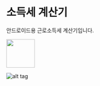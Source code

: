 # 소득세 계산기
안드로이드용 근로소득세 계산기입니다.

<a href="https://play.google.com/store/apps/details?id=com.smok95.income_tax_calc"><img src="https://play.google.com/intl/en_us/badges/images/generic/en_badge_web_generic.png" height="75"></a>

![alt tag](https://raw.githubusercontent.com/smok95/income_tax_calc/master/income_tax_calc.gif)
